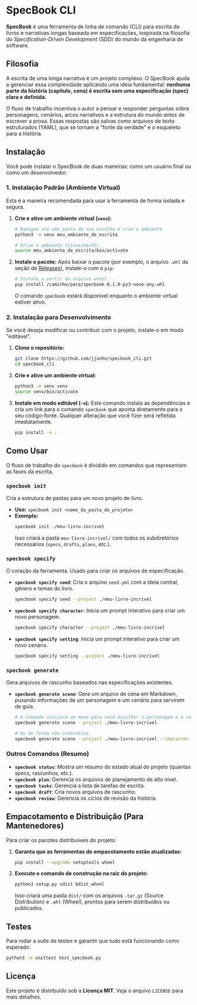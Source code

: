 # SpecBook CLI

**SpecBook** é uma ferramenta de linha de comando (CLI) para escrita de livros e narrativas longas baseada em especificações, inspirada na filosofia do *Specification-Driven Development* (SDD) do mundo da engenharia de software.

## Filosofia

A escrita de uma longa narrativa é um projeto complexo. O SpecBook ajuda a gerenciar essa complexidade aplicando uma ideia fundamental: **nenhuma parte da história (capítulo, cena) é escrita sem uma especificação (spec) clara e definida.**

O fluxo de trabalho incentiva o autor a pensar e responder perguntas sobre personagens, cenários, arcos narrativos e a estrutura do mundo *antes* de escrever a prosa. Essas respostas são salvas como arquivos de texto estruturados (YAML), que se tornam a "fonte da verdade" e o esqueleto para a história.

## Instalação

Você pode instalar o SpecBook de duas maneiras: como um usuário final ou como um desenvolvedor.

### 1. Instalação Padrão (Ambiente Virtual)

Esta é a maneira recomendada para usar a ferramenta de forma isolada e segura.

1.  **Crie e ative um ambiente virtual (`venv`):**
    ```sh
    # Navegue até uma pasta de sua escolha e crie o ambiente
    python3 -m venv meu_ambiente_de_escrita
    
    # Ative o ambiente (Linux/macOS)
    source meu_ambiente_de_escrita/bin/activate
    ```

2.  **Instale o pacote:**
    Após baixar o pacote (por exemplo, o arquivo `.whl` da seção de [Releases](https://github.com/jjunho/specbook_cli/releases)), instale-o com o `pip`:
    ```sh
    # Instale a partir do arquivo wheel
    pip install /caminho/para/specbook-0.1.0-py3-none-any.whl
    ```
    O comando `specbook` estará disponível enquanto o ambiente virtual estiver ativo.

### 2. Instalação para Desenvolvimento

Se você deseja modificar ou contribuir com o projeto, instale-o em modo "editável".

1.  **Clone o repositório:**
    ```sh
    git clone https://github.com/jjunho/specbook_cli.git
    cd specbook_cli
    ```

2.  **Crie e ative um ambiente virtual:**
    ```sh
    python3 -m venv venv
    source venv/bin/activate
    ```

3.  **Instale em modo editável (`-e`):**
    Este comando instala as dependências e cria um link para o comando `specbook` que aponta diretamente para o seu código-fonte. Qualquer alteração que você fizer será refletida imediatamente.
    ```sh
    pip install -e .
    ```

## Como Usar

O fluxo de trabalho do `specbook` é dividido em comandos que representam as fases da escrita.

### `specbook init`

Cria a estrutura de pastas para um novo projeto de livro.

-   **Uso:** `specbook init <nome_da_pasta_do_projeto>`
-   **Exemplo:**
    ```sh
    specbook init ./meu-livro-incrivel
    ```
    Isso criará a pasta `meu-livro-incrivel/` com todos os subdiretórios necessários (`specs`, `drafts`, `plans`, etc.).

### `specbook specify`

O coração da ferramenta. Usado para criar os arquivos de especificação.

-   **`specbook specify seed`**: Cria o arquivo `seed.yml` com a ideia central, gênero e temas do livro.
    ```sh
    specbook specify seed --project ./meu-livro-incrivel
    ```
-   **`specbook specify character`**: Inicia um prompt interativo para criar um novo personagem.
    ```sh
    specbook specify character --project ./meu-livro-incrivel
    ```
-   **`specbook specify setting`**: Inicia um prompt interativo para criar um novo cenário.
    ```sh
    specbook specify setting --project ./meu-livro-incrivel
    ```

### `specbook generate`

Gera arquivos de rascunho baseados nas especificações existentes.

-   **`specbook generate scene`**: Gera um arquivo de cena em Markdown, puxando informações de um personagem e um cenário para servirem de guia.
    ```sh
    # O comando iniciará um menu para você escolher o personagem e o cenário
    specbook generate scene --project ./meu-livro-incrivel
    
    # Ou de forma não-interativa
    specbook generate scene --project ./meu-livro-incrivel --character "Nome do Personagem" --setting "Nome do Cenário"
    ```

### Outros Comandos (Resumo)

-   **`specbook status`**: Mostra um resumo do estado atual do projeto (quantas specs, rascunhos, etc.).
-   **`specbook plan`**: Gerencia os arquivos de planejamento de alto nível.
-   **`specbook tasks`**: Gerencia a lista de tarefas de escrita.
-   **`specbook draft`**: Cria novos arquivos de rascunho.
-   **`specbook review`**: Gerencia os ciclos de revisão da história.

## Empacotamento e Distribuição (Para Mantenedores)

Para criar os pacotes distribuíveis do projeto:

1.  **Garanta que as ferramentas de empacotamento estão atualizadas:**
    ```sh
    pip install --upgrade setuptools wheel
    ```

2.  **Execute o comando de construção na raiz do projeto:**
    ```sh
    python3 setup.py sdist bdist_wheel
    ```
    Isso criará uma pasta `dist/` com os arquivos `.tar.gz` (Source Distribution) e `.whl` (Wheel), prontos para serem distribuídos ou publicados.

## Testes

Para rodar a suíte de testes e garantir que tudo está funcionando como esperado:

```sh
python3 -m unittest test_specbook.py
```

## Licença

Este projeto é distribuído sob a **Licença MIT**. Veja o arquivo `LICENSE` para mais detalhes.
